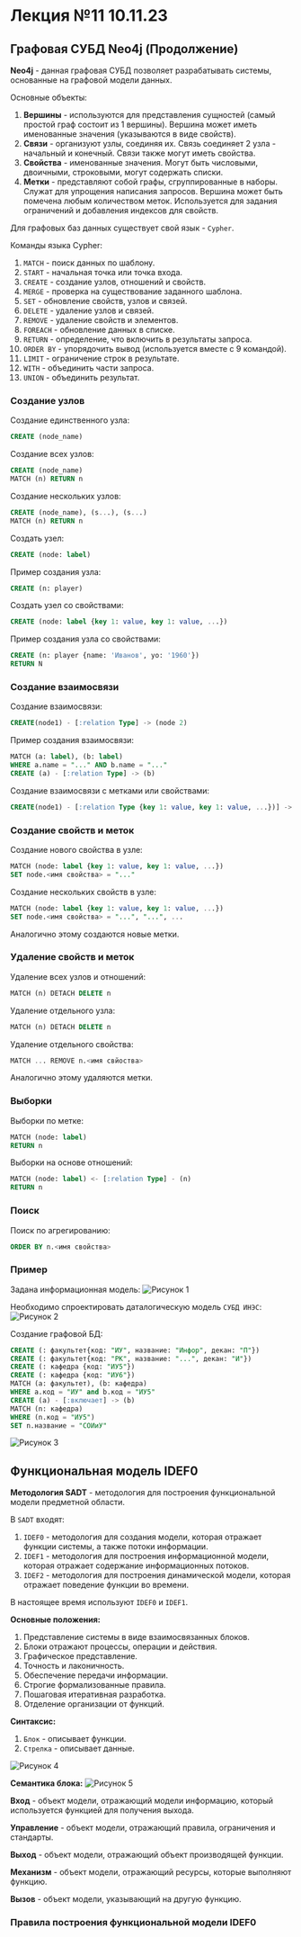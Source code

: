 # Лекция №11 10.11.23

## Графовая СУБД Neo4j (Продолжение)

**Neo4j** - данная графовая СУБД позволяет разрабатывать системы, основанные на графовой модели данных.

Основные объекты:

1. **Вершины** - используются для представления сущностей (самый простой граф состоит из 1 вершины). Вершина может иметь именованные значения (указываются в виде свойств).
2. **Связи** - организуют узлы, соединяя их. Связь соединяет 2 узла - начальный и конечный. Связи также могут иметь свойства.
3. **Свойства** - именованные значения. Могут быть числовыми, двоичными, строковыми, могут содержать списки.
4. **Метки** - представляют собой графы, сгруппированные в наборы. Служат для упрощения написания запросов. Вершина может быть помечена любым количеством меток. Используется для задания ограничений и добавления индексов для свойств.

Для графовых баз данных существует свой язык - `Cypher`.

Команды языка Cypher:

1. `MATCH` - поиск данных по шаблону.
2. `START` - начальная точка или точка входа.
3. `CREATE` - создание узлов, отношений и свойств.
4. `MERGE` - проверка на существование заданного шаблона.
5. `SET` - обновление свойств, узлов и связей.
6. `DELETE` - удаление узлов и связей.
7. `REMOVE` - удаление свойств и элементов.
8. `FOREACH` - обновление данных в списке.
9. `RETURN` - определение, что включить в результаты запроса.
10. `ORDER BY` - упорядочить вывод (используется вместе с 9 командой).
11. `LIMIT` - ограничение строк в результате.
12. `WITH` - объединить части запроса.
13. `UNION` - объединить результат.

### Создание узлов

Создание единственного узла:

```sql
CREATE (node_name)
```

Создание всех узлов:

```sql
CREATE (node_name)
MATCH (n) RETURN n
```

Создание нескольких узлов:

```sql
CREATE (node_name), (s...), (s...)
MATCH (n) RETURN n
```

Создать узел:

```sql
CREATE (node: label)
```

Пример создания узла:

```sql
CREATE (n: player)
```

Создать узел со свойствами:

```sql
CREATE (node: label {key 1: value, key 1: value, ...})
```

Пример создания узла со свойствами:

```sql
CREATE (n: player {name: 'Иванов', yo: '1960'})
RETURN N
```

### Создание взаимосвязи

Создание взаимосвязи:

```sql
CREATE(node1) - [:relation Type] -> (node 2)
```

Пример создания взаимосвязи:

```sql
MATCH (a: label), (b: label)
WHERE a.name = "..." AND b.name = "..."
CREATE (a) - [:relation Type] -> (b)
```

Создание взаимосвязи с метками или свойствами:

```sql
CREATE(node1) - [:relation Type {key 1: value, key 1: value, ...})] -> (node 2)
```

### Создание свойств и меток

Создание нового свойства в узле:

```sql
MATCH (node: label {key 1: value, key 1: value, ...})
SET node.<имя свойства> = "..."
```

Создание нескольких свойств в узле:

```sql
MATCH (node: label {key 1: value, key 1: value, ...})
SET node.<имя свойства> = "...", "...", ...
```

Аналогично этому создаются новые метки.

### Удаление свойств и меток

Удаление всех узлов и отношений:

```sql
MATCH (n) DETACH DELETE n
```

Удаление отдельного узла:

```sql
MATCH (n) DETACH DELETE n
```

Удаление отдельного свойства:

```sql
MATCH ... REMOVE n.<имя свйоства>
```

Аналогично этому удаляются метки.

### Выборки

Выборки по метке:

```sql
MATCH (node: label)
RETURN n
```

Выборки на основе отношений:

```sql
MATCH (node: label) <- [:relation Type] - (n)
RETURN n
```

### Поиск

Поиск по агрегированию:

```sql
ORDER BY n.<имя свойства>
```

### Пример

Задана информационная модель:
![Рисунок 1](/images/lecture%2011/img1.jpg)

Необходимо спроектировать даталогическую модель `СУБД ИНЭС`:
![Рисунок 2](/images/lecture%2011/img2.jpg)

Создание графовой БД:

```sql
CREATE (: факультет{код: "ИУ", название: "Инфор", декан: "П"})
CREATE (: факультет{код: "РК", название: "...", декан: "И"})
CREATE (: кафедра {код: "ИУ5"})
CREATE (: кафедра {код: "ИУ6"})
MATCH (a: факультет), (b: кафедра)
WHERE a.код = "ИУ" and b.код = "ИУ5"
CREATE (a) - [:включает] -> (b)
MATCH (n: кафедра)
WHERE (n.код = "ИУ5")
SET n.название = "СОИиУ"
```

![Рисунок 3](/images/lecture%2011/img3.jpg)

## Функциональная модель IDEF0

**Методология SADT** - методология для построения функциональной модели предметной области.

В `SADT` входят:

1. `IDEF0` - методология для создания модели, которая отражает функции системы, а также потоки информации.
2. `IDEF1` - методология для построения информационной модели, которая отражает содержание информационных потоков.
3. `IDEF2` - методология для построения динамической модели, которая отражает поведение функции во времени.

В настоящее время используют `IDEF0` и `IDEF1`.

**Основные положения:**

1. Представление системы в виде взаимосвязанных блоков.
2. Блоки отражают процессы, операции и действия.
3. Графическое представление.
4. Точность и лаконичность.
5. Обеспечение передачи информации.
6. Строгие формализованные правила.
7. Пошаговая итеративная разработка.
8. Отделение организации от функций.

**Синтаксис:**

1. `Блок` - описывает функции.
2. `Стрелка` - описывает данные.

![Рисунок 4](/images/lecture%2011/img4.jpg)

**Семантика блока:**
![Рисунок 5](/images/lecture%2011/img5.jpg)

**Вход** - объект модели, отражающий модели информацию, который используется функцией для получения выхода.

**Управление** - объект модели, отражающий правила, ограничения и стандарты.

**Выход** - объект модели, отражающий объект производящей функции.

**Механизм** - объект модели, отражающий ресурсы, которые выполняют функцию.

**Вызов** - объект модели, указывающий на другую функцию.

### Правила построения функциональной модели IDEF0
